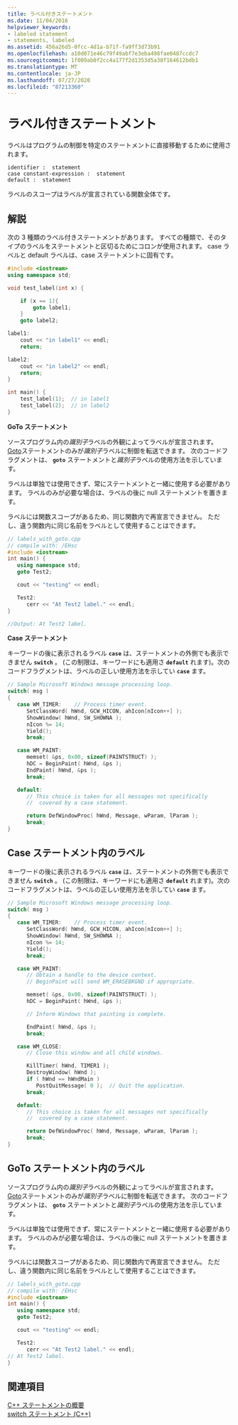 ```yaml
---
title: ラベル付きステートメント
ms.date: 11/04/2016
helpviewer_keywords:
- labeled statement
- statements, labeled
ms.assetid: 456a26d5-0fcc-4d1a-b71f-fa9ff3d73b91
ms.openlocfilehash: a10d071e46c79f49abf7e3eba498fae0487ccdc7
ms.sourcegitcommit: 1f009ab0f2cc4a177f2d1353d5a38f164612bdb1
ms.translationtype: MT
ms.contentlocale: ja-JP
ms.lasthandoff: 07/27/2020
ms.locfileid: "87213360"
---
```

# <a name="labeled-statements"></a>ラベル付きステートメント

ラベルはプログラムの制御を特定のステートメントに直接移動するために使用されます。

```
identifier :  statement
case constant-expression :  statement
default :  statement
```

ラベルのスコープはラベルが宣言されている関数全体です。

## <a name="remarks"></a>解説

次の 3 種類のラベル付きステートメントがあります。 すべての種類で、そのタイプのラベルをステートメントと区切るためにコロンが使用されます。 case ラベルと default ラベルは、case ステートメントに固有です。

```cpp
#include <iostream>
using namespace std;

void test_label(int x) {

    if (x == 1){
        goto label1;
    }
    goto label2;

label1:
    cout << "in label1" << endl;
    return;

label2:
    cout << "in label2" << endl;
    return;
}

int main() {
    test_label(1);  // in label1
    test_label(2);  // in label2
}
```

**GoTo ステートメント**

ソースプログラム内の*識別子*ラベルの外観によってラベルが宣言されます。 [Goto](../cpp/goto-statement-cpp.md)ステートメントのみが*識別子*ラベルに制御を転送できます。 次のコードフラグメントは、 **`goto`** ステートメントと*識別子*ラベルの使用方法を示しています。

ラベルは単独では使用できず、常にステートメントと一緒に使用する必要があります。 ラベルのみが必要な場合は、ラベルの後に null ステートメントを置きます。

ラベルには関数スコープがあるため、同じ関数内で再宣言できません。 ただし、違う関数内に同じ名前をラベルとして使用することはできます。

```cpp
// labels_with_goto.cpp
// compile with: /EHsc
#include <iostream>
int main() {
   using namespace std;
   goto Test2;

   cout << "testing" << endl;

   Test2:
      cerr << "At Test2 label." << endl;
}

//Output: At Test2 label.
```

**Case ステートメント**

キーワードの後に表示されるラベル **`case`** は、ステートメントの外側でも表示できません **`switch`** 。 (この制限は、キーワードにも適用さ **`default`** れます)。次のコードフラグメントは、ラベルの正しい使用方法を示してい **`case`** ます。

```cpp
// Sample Microsoft Windows message processing loop.
switch( msg )
{
   case WM_TIMER:    // Process timer event.
      SetClassWord( hWnd, GCW_HICON, ahIcon[nIcon++] );
      ShowWindow( hWnd, SW_SHOWNA );
      nIcon %= 14;
      Yield();
      break;

   case WM_PAINT:
      memset( &ps, 0x00, sizeof(PAINTSTRUCT) );
      hDC = BeginPaint( hWnd, &ps );
      EndPaint( hWnd, &ps );
      break;

   default:
      // This choice is taken for all messages not specifically
      //  covered by a case statement.

      return DefWindowProc( hWnd, Message, wParam, lParam );
      break;
}
```

## <a name="labels-in-the-case-statement"></a>Case ステートメント内のラベル

キーワードの後に表示されるラベル **`case`** は、ステートメントの外側でも表示できません **`switch`** 。 (この制限は、キーワードにも適用さ **`default`** れます)。次のコードフラグメントは、ラベルの正しい使用方法を示してい **`case`** ます。

```cpp
// Sample Microsoft Windows message processing loop.
switch( msg )
{
   case WM_TIMER:    // Process timer event.
      SetClassWord( hWnd, GCW_HICON, ahIcon[nIcon++] );
      ShowWindow( hWnd, SW_SHOWNA );
      nIcon %= 14;
      Yield();
      break;

   case WM_PAINT:
      // Obtain a handle to the device context.
      // BeginPaint will send WM_ERASEBKGND if appropriate.

      memset( &ps, 0x00, sizeof(PAINTSTRUCT) );
      hDC = BeginPaint( hWnd, &ps );

      // Inform Windows that painting is complete.

      EndPaint( hWnd, &ps );
      break;

   case WM_CLOSE:
      // Close this window and all child windows.

      KillTimer( hWnd, TIMER1 );
      DestroyWindow( hWnd );
      if ( hWnd == hWndMain )
         PostQuitMessage( 0 );  // Quit the application.
      break;

   default:
      // This choice is taken for all messages not specifically
      //  covered by a case statement.

      return DefWindowProc( hWnd, Message, wParam, lParam );
      break;
}
```

## <a name="labels-in-the-goto-statement"></a>GoTo ステートメント内のラベル

ソースプログラム内の*識別子*ラベルの外観によってラベルが宣言されます。 [Goto](../cpp/goto-statement-cpp.md)ステートメントのみが*識別子*ラベルに制御を転送できます。 次のコードフラグメントは、 **`goto`** ステートメントと*識別子*ラベルの使用方法を示しています。

ラベルは単独では使用できず、常にステートメントと一緒に使用する必要があります。 ラベルのみが必要な場合は、ラベルの後に null ステートメントを置きます。

ラベルには関数スコープがあるため、同じ関数内で再宣言できません。 ただし、違う関数内に同じ名前をラベルとして使用することはできます。

```cpp
// labels_with_goto.cpp
// compile with: /EHsc
#include <iostream>
int main() {
   using namespace std;
   goto Test2;

   cout << "testing" << endl;

   Test2:
      cerr << "At Test2 label." << endl;
// At Test2 label.
}
```

## <a name="see-also"></a>関連項目

[C++ ステートメントの概要](../cpp/overview-of-cpp-statements.md)<br/>
[switch ステートメント (C++)](../cpp/switch-statement-cpp.md)
